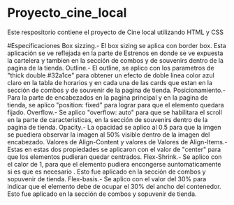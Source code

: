 # Proyecto_cine_local
Este respositorio contiene el proyecto de Cine local utilizando HTML y CSS

#Especificaciones 
Box sizzing.- El box sizing se aplica con border box. Esta aplicación se ve reflejada en la parte de Estrenos en donde se ve expuesta la cartelera y tambien en la sección de combos y de souvenirs dentro de la pagina de la tienda. 
Outline.-  El outline, se aplico con los parametros de "thick double #32a1ce" para obtener un efecto de doble linea color azul claro en la tabla de horarios y en cada una de las cards que estan en la sección de combos y de souvenir de la pagina de tienda. 
Posicionamiento.- Para la parte de encabezados en la pagina principal y en la pagina de tienda, se aplico "position: fixed" para lograr para que el elemento quedara fijado. 
Overflow.- Se aplico "overflow: auto" para que se habilitara el scroll en la parte de caracteristicas, en la sección de souvenirs dentro de la pagina de tienda. 
Opacity.- La opacidad se aplico al 0.5 para que la imgen se puediera observar la imagen al 50% visible dentro de la imagen del encabezado. 
Valores de Align-Content y valores de Valores de Align-Items.- Estas en estas dos propiedades se aplicaron con el valor  de "center" para que los elementos pudieran quedar centrados. 
Flex-Shrink.- Se aplico con el calor de 1, para que el elemento pudiera encongerse auntomaticamente si es que es necesario . Esto fue aplicado en la sección de combos y sopuvenir de tienda. 
Flex-basis.- Se aplico con el valor del 30% para indicar que el elemento debe de ocupar el 30% del ancho del contenedor. Esto fue aplicado en la sección de combos y sopuvenir de tienda. 

